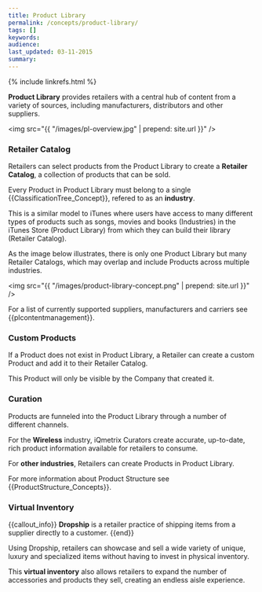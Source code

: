 ```yaml
---
title: Product Library
permalink: /concepts/product-library/
tags: []
keywords: 
audience: 
last_updated: 03-11-2015
summary: 
---
```


{% include linkrefs.html %}


**Product Library** provides retailers with a central hub of content from a variety of sources, including manufacturers, distributors and other suppliers.

<img src="{{ "/images/pl-overview.jpg" | prepend: site.url }}" />

### Retailer Catalog

Retailers can select products from the Product Library to create a **Retailer Catalog**, a collection of products that can be sold. 

Every Product in Product Library must belong to a single {{ClassificationTree_Concept}}, refered to as an **industry**.

This is a similar model to iTunes where users have access to many different types of products such as songs, movies and books (Industries) in the iTunes Store (Product Library) from which they can build their library (Retailer Catalog).

As the image below illustrates, there is only one Product Library but many Retailer Catalogs, which may overlap and include Products across multiple industries. 

<img src="{{ "/images/product-library-concept.png" | prepend: site.url }}" />

For a list of currently supported suppliers, manufacturers and carriers see {{plcontentmanagement}}.

### Custom Products

If a Product does not exist in Product Library, a Retailer can create a custom Product and add it to their Retailer Catalog.

This Product will only be visible by the Company that created it.

### Curation

Products are funneled into the Product Library through a number of different channels.

For the **Wireless** industry, iQmetrix Curators create accurate, up-to-date, rich product information available for retailers to consume.

For **other industries**, Retailers can create Products in Product Library. 

For more information about Product Structure see {{ProductStructure_Concepts}}.

### Virtual Inventory

{{callout_info}}
<strong>Dropship</strong> is a retailer practice of shipping items from a supplier directly to a customer.
{{end}}

Using Dropship, retailers can showcase and sell a wide variety of unique, luxury and specialized items without having to invest in physical inventory. 

This **virtual inventory** also allows retailers to expand the number of accessories and products they sell, creating an endless aisle experience.